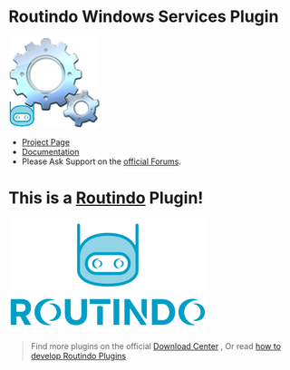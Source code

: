 # Routindo Windows Services Plugin

![Routindo Windows Services Plugin](https://github.com/Routindo/Routindo.WinServices/blob/main/Source/Routindo.Plugins.WinServices/icon.png)
- [Project Page](https://routindo.com/windows-services-controller/) 
- [Documentation](https://routindo.com/docs/windows-services-controller/) 
- Please Ask Support on the [official Forums](https://routindo.com/support/forum/?view=forum&id=8). 

# This is a [Routindo](https://routindo.com) Plugin! 

![Routindo](https://github.com/Routindo/Routindo/raw/main/routindo-with-icon-vertical-350x200-1.png?raw=true)

> Find more plugins on the official [Download Center](https://routindo.com/routindo-plugins/) , Or read [how to develop Routindo Plugins](https://routindo.com/docs/plugins-development/)

